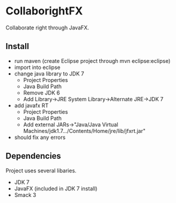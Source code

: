 CollaborightFX
==============

Collaborate right through JavaFX.

Install
--------

- run maven (create Eclipse project through mvn eclipse:eclipse)
- import into eclipse
- change java library to JDK 7
	- Project Properties
	- Java Build Path
	- Remove JDK 6
	- Add Library->JRE System Library->Alternate JRE->JDK 7
- add javafx RT 
	- Project Properties
	- Java Build Path
	- Add external JARs->"Java/Java Virtual Machines/jdk1.7.../Contents/Home/jre/lib/jfxrt.jar"
- should fix any errors

Dependencies
--------------

Project uses several libaries. 

- JDK 7
- JavaFX (included in JDK 7 install)
- Smack 3